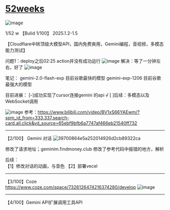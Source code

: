 # [52weeks](https://github.com/QiYongchuan/MyGitBlog/issues/113)

![image](https://github.com/user-attachments/assets/be1db3ec-8a58-4ba7-bf8e-fbda756750cf)


1/52 w
【Bulid 1/100】
2025.1.2-1.5

【Cloudflare中转顶级大模型API，国内免费爽用，Gemini编程，音视频，多模态能力测试】

问题1：deploy之后02:25  action并没有成功运行
![image](https://github.com/user-attachments/assets/9d1435a5-88c9-4b45-8fb0-4c10dd9f7619)
解决：等了一分钟左右，好了
![image](https://github.com/user-attachments/assets/185a3ddc-10ea-4859-bde1-18dad075fe95)

笔记：
gemini-2.0-flash-exp 目前谷歌最快的模型
gemini-exp-1206 目前谷歌最强大的模型

目前进展：
[-]成功实现了cursor连接gemini 的api √ 
 [ ]后续：多模态以及WebSocket调用            
 
![image](https://github.com/user-attachments/assets/7f97c931-be67-480a-922f-15deb16e0c94)
参考：https://www.bilibili.com/video/BV1xS66YAEwm/?spm_id_from=333.337.search-card.all.click&vd_source=65ebf9bfb6a7747af466eb21540ff732



---

【2/100】
Gemini  对话
![39700864e5a252014926d2cb89322ca](https://github.com/user-attachments/assets/c609468d-03af-41be-aebc-cba04c1858db)

修改了请求地址；geminim.findmoney.club
修改了参考代码中报错的地方，解析

后续：  
【1】修改对话的动画，与音色
【2】部署vecel

---

【3/100】Coze
https://www.coze.com/space/7326126474216374280/develop
![image](https://github.com/user-attachments/assets/10ed23db-d928-4dc7-935a-d972b79679b0)


---

【4/100】Gemini API扩展调用工具API
